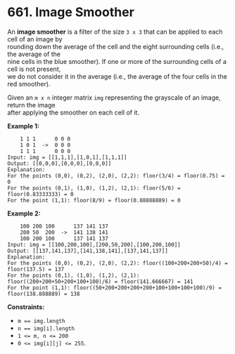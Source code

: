 # 661. Image Smoother

An **image smoother** is a filter of the size `3 x 3` that can be applied to each cell of an image by  
rounding down the average of the cell and the eight surrounding cells (i.e., the average of the  
nine cells in the blue smoother). If one or more of the surrounding cells of a cell is not present,  
we do not consider it in the average (i.e., the average of the four cells in the red smoother).

Given an `m x n` integer matrix `img` representing the grayscale of an image, return the image  
after applying the smoother on each cell of it.

**Example 1:**

        1 1 1      0 0 0
        1 0 1  ->  0 0 0
        1 1 1      0 0 0  
    Input: img = [[1,1,1],[1,0,1],[1,1,1]]
    Output: [[0,0,0],[0,0,0],[0,0,0]]
    Explanation:
    For the points (0,0), (0,2), (2,0), (2,2): floor(3/4) = floor(0.75) = 0
    For the points (0,1), (1,0), (1,2), (2,1): floor(5/6) = floor(0.83333333) = 0
    For the point (1,1): floor(8/9) = floor(0.88888889) = 0

**Example 2:**

        100 200 100      137 141 137
        200 50  200  ->  141 138 141
        100 200 100      137 141 137  
    Input: img = [[100,200,100],[200,50,200],[100,200,100]]
    Output: [[137,141,137],[141,138,141],[137,141,137]]
    Explanation:
    For the points (0,0), (0,2), (2,0), (2,2): floor((100+200+200+50)/4) = floor(137.5) = 137
    For the points (0,1), (1,0), (1,2), (2,1): floor((200+200+50+200+100+100)/6) = floor(141.666667) = 141
    For the point (1,1): floor((50+200+200+200+200+100+100+100+100)/9) = floor(138.888889) = 138

**Constraints:**

- `m == img.length`
- `n == img[i].length`
- `1 <= m, n <= 200`
- `0 <= img[i][j] <= 255`.
